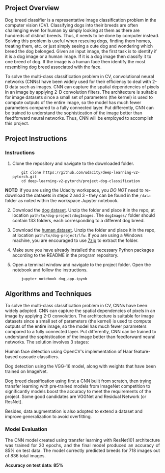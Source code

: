 [//]: # (Image References)

[image1]: ./images/sample_dog_output.png "Sample Output"
[image2]: ./images/vgg16_model.png "VGG-16 Model Layers"
[image3]: ./images/vgg16_model_draw.png "VGG16 Model Figure"


## Project Overview

Dog breed classifier is a representative image classification problem in the computer vision (CV). Classifying dogs into their breeds are often challenging even for human by simply looking at them as there are hundreds of distinct breeds. Thus, it needs to be done by computer instead. Solving this problem is useful when rescuing dogs, finding them homes, treating them, etc. or just simply seeing a cute dog and wondering which breed the dog belonged. Given an input image, the first task is to identify if it is a dog image or a human image. If it is a dog image then classify it to one breed of dog. If the image is a human face then identify the most resembling dog breed associated with the face. 

To solve the multi-class classification problem in CV, convolutional neural networks (CNNs) have been widely used for their efficiency to deal with 2-D data such as images. CNN can capture the spatial dependencies of pixels in an image by applying 2-D convolution filters. The architecture is suitable for image datasets since a small set of parameters (the kernel) is used to compute outputs of the entire image, so the model has much fewer parameters compared to a fully connected layer. Put differently, CNN can be trained to understand the sophistication of the image better than feedforward neural networks. Thus, CNN will be employed to accomplish this project. 

## Project Instructions

### Instructions

1. Clone the repository and navigate to the downloaded folder.
	
	```	
		git clone https://github.com/udacity/deep-learning-v2-pytorch.git
		cd deep-learning-v2-pytorch/project-dog-classification
	```
    
__NOTE:__ if you are using the Udacity workspace, you *DO NOT* need to re-download the datasets in steps 2 and 3 - they can be found in the `/data` folder as noted within the workspace Jupyter notebook.

2. Download the [dog dataset](https://s3-us-west-1.amazonaws.com/udacity-aind/dog-project/dogImages.zip).  Unzip the folder and place it in the repo, at location `path/to/dog-project/dogImages`.  The `dogImages/` folder should contain 133 folders, each corresponding to a different dog breed.
3. Download the [human dataset](http://vis-www.cs.umass.edu/lfw/lfw.tgz).  Unzip the folder and place it in the repo, at location `path/to/dog-project/lfw`.  If you are using a Windows machine, you are encouraged to use [7zip](http://www.7-zip.org/) to extract the folder. 
4. Make sure you have already installed the necessary Python packages according to the README in the program repository.
5. Open a terminal window and navigate to the project folder. Open the notebook and follow the instructions.
	
	```
		jupyter notebook dog_app.ipynb
	```
## Algorithms and Techniques

To solve the multi-class classification problem in CV, CNNs have been widely adopted. CNN can capture the spatial dependencies of pixels in an image by applying 2-D convolution. The architecture is suitable for image datasets since a small set of parameters (the kernel) is used to compute outputs of the entire image, so the model has much fewer parameters compared to a fully connected layer. Put differently, CNN can be trained to understand the sophistication of the image better than feedforward neural networks. The solution involves 3 stages:

Human face detection using OpenCV's implementation of Haar feature-based cascade classifiers.

Dog detection using the VGG-16 model, along with weights that have been trained on ImageNet.

Dog breed classification using first a CNN built from scratch, then trying transfer learning with pre-trained models from ImageNet competition to significantly models boost the accuracy to meet the requirements of the project. Some good candidates are VGGNet and Residual Network (or ResNet). 

Besides, data augmentation is also adopted to extend a dataset and improve generalization to avoid overfitting. 

### Model Evaluation
<p align="justify">The CNN model created using transfer learning with
ResNet101 architecture was trained for 20 epochs, and the final model produced an
accuracy of 85% on test data. The model correctly predicted breeds for 718 images out of 836 total images.</p>

**Accuracy on test data: 85%**

